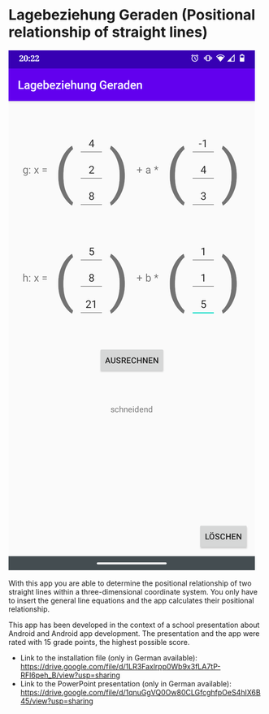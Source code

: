 # Lagebeziehung Geraden (Positional relationship of straight lines)

![screen0](https://github.com/Koenigseder/lagebeziehung-geraden/blob/master/screen0.png)

With this app you are able to determine the positional relationship of two straight lines within a three-dimensional coordinate system. You only have to insert the general line equations and the app calculates their positional relationship.

This app has been developed in the context of a school presentation about Android and Android app development. The presentation and the app were rated with 15 grade points, the highest possible score.

- Link to the installation file (only in German available): https://drive.google.com/file/d/1LR3Faxlrpp0Wb9x3fLA7tP-RFl6peh_B/view?usp=sharing
- Link to the PowerPoint presentation (only in German available): https://drive.google.com/file/d/1qnuGgVQ0Ow80CLGfcghfpOeS4hIX6B45/view?usp=sharing
